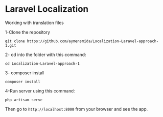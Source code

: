 # Laravel Localization

Working with translation files


1-Clone the repository
```
git clone https://github.com/aymensmida/Localization-Laravel-approach-1.git
```

2- cd into the folder with this command:
```
cd Localization-Laravel-approach-1
```

3- composer install
```
composer install
```
4-Run server using this command:
```
php artisan serve
```
Then go to `http://localhost:8000` from your browser and see the app.
